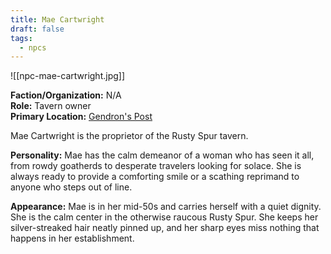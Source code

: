 ```yaml
---
title: Mae Cartwright
draft: false
tags:
  - npcs
---
```

![[npc-mae-cartwright.jpg]]

**Faction/Organization:** N/A<br>
**Role:** Tavern owner<br>
**Primary Location:** [Gendron's Post](gendrons-post)

Mae Cartwright is the proprietor of the Rusty Spur tavern.

**Personality:** Mae has the calm demeanor of a woman who has seen it all, from rowdy goatherds to desperate travelers looking for solace. She is always ready to provide a comforting smile or a scathing reprimand to anyone who steps out of line.

**Appearance:** Mae is in her mid-50s and carries herself with a quiet dignity. She is the calm center in the otherwise raucous Rusty Spur. She keeps her silver-streaked hair neatly pinned up, and her sharp eyes miss nothing that happens in her establishment.